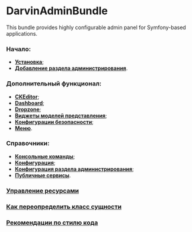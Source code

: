 # DarvinAdminBundle
This bundle provides highly configurable admin panel for Symfony-based applications.

### Начало:

- [**Установка**](Resources/doc/installation.md);
- [**Добавление раздела администрирования**](Resources/doc/admin_section_adding.md).

### Дополнительный функционал:

- [**CKEditor**](Resources/doc/ckeditor.md);
- [**Dashboard**](Resources/doc/dashboard.md);
- [**Dropzone**](Resources/doc/dropzone.md);
- [**Виджеты моделей представления**](Resources/doc/view_widgets.md);
- [**Конфигурации безопасности**](Resources/doc/security_configurations.md);
- [**Меню**](Resources/doc/menu.md).

### Справочники:

- [**Консольные команды**](Resources/doc/reference/commands.md);
- [**Конфигурация**](Resources/doc/reference/configuration.md);
- [**Конфигурация раздела администрирования**](Resources/doc/reference/admin_section_configuration.md);
- [**Публичные сервисы**](Resources/doc/reference/services.md).

### [Управление ресурсами](Resources/doc/asset_management.md)
### [Как переопределить класс сущности](Resources/doc/how_to_override_entity.md)
### [Рекомендации по стилю кода](Resources/doc/coding_standards.md)

